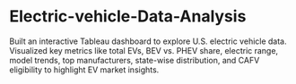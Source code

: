 # Electric-vehicle-Data-Analysis
Built an interactive Tableau dashboard to explore U.S. electric vehicle data. Visualized key metrics like total EVs, BEV vs. PHEV share, electric range, model trends, top manufacturers, state-wise distribution, and CAFV eligibility to highlight EV market insights.
